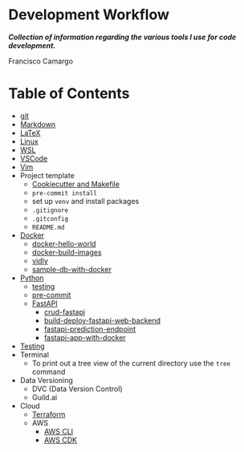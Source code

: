 Development Workflow
====================

***Collection of information regarding the various tools I use for code development.***

Francisco Camargo

# Table of Contents

* [git](src/git/README.md)
* [Markdown](src/markdown/README.md)
* [LaTeX](src/latex/README.md)
* [Linux](src/linux/README.md)
* [WSL](src/wsl/README.md)
* [VSCode](src/vscode/README.md)
* [Vim](src/vim/README.md)
* Project template
  * [Cookiecutter and Makefile](https://www.ianwootten.co.uk/2021/01/07/bootstrapping-python-projects-with-cookiecutter-and-makefiles/)
  * `pre-commit install`
  * set up `venv` and install packages
  * `.gitignore`
  * `.gitconfig`
  * `README.md`
* [Docker](src/docker/README.md)
  * [docker-hello-world](https://github.com/francisco-camargo/docker-hello-world.git)
  * [docker-build-images](https://github.com/francisco-camargo/docker-build-images)
  * [vidly](https://github.com/francisco-camargo/vidly)
  * [sample-db-with-docker](https://github.com/francisco-camargo/sample-db-with-docker)
* [Python](src/python/README.md)
  * [testing](src/python/testing/README.md)
  * [pre-commit](src/python/pre-commit/README.md)
  * [FastAPI](src/python/fastapi/README.md)
    * [crud-fastapi](https://github.com/francisco-camargo/crud-fastapi)
    * [build-deploy-fastapi-web-backend](https://github.com/francisco-camargo/build-deploy-fastapi-web-backend)
    * [fastapi-prediction-endpoint](https://github.com/francisco-camargo/fastapi-prediction-endpoint)
    * [fastapi-app-with-docker](https://github.com/francisco-camargo/fastapi-app-with-docker)
* [Testing](src/testing/README.md)
* Terminal
  * To print out a tree view of the current directory use the `tree` command
* Data Versioning
  * DVC (Data Version Control)
  * Guild.ai
* Cloud
  * [Terraform](src/terraform/README.md)
  * AWS
    * [AWS CLI](src/aws/aws_cli/README.md)
    * [AWS CDK](src/aws/cdk/README.md)
